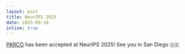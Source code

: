 ```yaml
---
layout: post
title: NeurIPS 2025
date: 2025-09-18
inline: true
---
```


[PARCO](https://arxiv.org/abs/2409.03811) has been accepted at NeurIPS 2025! See you in San Diego 🇺🇸
